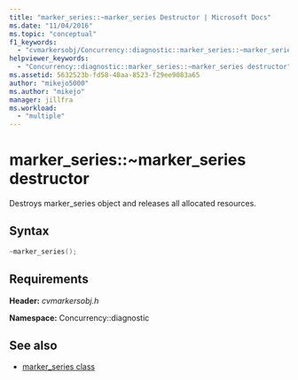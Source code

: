 ```yaml
---
title: "marker_series::~marker_series Destructor | Microsoft Docs"
ms.date: "11/04/2016"
ms.topic: "conceptual"
f1_keywords:
  - "cvmarkersobj/Concurrency::diagnostic::marker_series::~marker_series"
helpviewer_keywords:
  - "Concurrency::diagnostic::marker_series::~marker_series destructor"
ms.assetid: 5632523b-fd58-40aa-8523-f29ee9083a65
author: "mikejo5000"
ms.author: "mikejo"
manager: jillfra
ms.workload:
  - "multiple"
---
```

# marker_series::~marker_series destructor
Destroys marker_series object and releases all allocated resources.

## Syntax

```cpp
~marker_series();
```

## Requirements
 **Header:** *cvmarkersobj.h*

 **Namespace:** Concurrency::diagnostic

## See also
- [marker_series class](../profiling/marker-series-class.md)